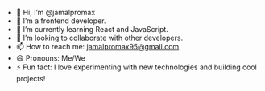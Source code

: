 - 👋 Hi, I’m @jamalpromax  
- 👀 I’m a frontend developer.  
- 🌱 I’m currently learning React and JavaScript.  
- 💞️ I’m looking to collaborate with other developers.  
- 📫 How to reach me: jamalpromax95@gmail.com  
- 😄 Pronouns: Me/We 
- ⚡ Fun fact: I love experimenting with new technologies and building cool projects!

<!---
jamalpromax/jamalpromax is a ✨ special ✨ repository because its `README.md` (this file) appears on your GitHub profile.
You can click the Preview link to take a look at your changes.
--->
